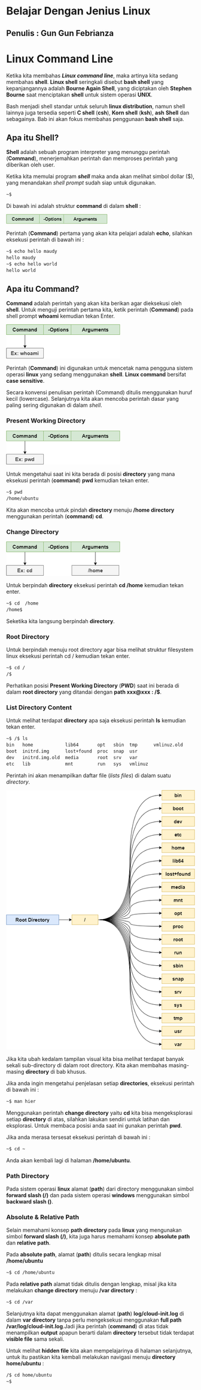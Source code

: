 # Belajar Dengan Jenius Linux

## Penulis : Gun Gun Febrianza

# Linux Command Line

Ketika kita membahas ***Linux command line***, maka artinya kita sedang membahas **shell**. **Linux shell** seringkali disebut **bash shell** yang kepanjangannya adalah **Bourne Again Shell**, yang diciptakan oleh **Stephen Bourne** saat menciptakan **shell** untuk sistem operasi **UNIX**.

Bash menjadi shell standar untuk seluruh **linux distribution**, namun shell lainnya juga tersedia seperti **C shell** (**csh**), **Korn shell** (**ksh**), **ash** **Shell** dan sebagainya. Bab ini akan fokus membahas penggunaan **bash shell** saja. 

## Apa itu Shell?

**Shell** adalah sebuah program interpreter yang menunggu perintah (**Command**), menerjemahkan perintah dan memproses perintah yang diberikan oleh user. 

Ketika kita memulai program ***shell*** maka anda akan melihat simbol dollar ($), yang menandakan  *shell prompt* sudah siap untuk digunakan.

```bash
~$
```

Di bawah ini adalah struktur **command** di dalam **shell** :

<img src="../assets/LinuxCommand.png" style="zoom:80%;" />

Perintah (**Command**) pertama yang akan kita pelajari adalah **echo**, silahkan eksekusi perintah di bawah ini : 

```bash
~$ echo hello maudy
hello maudy
~$ echo hello world
hello world
```

## Apa itu Command?

**Command** adalah perintah yang akan kita berikan agar dieksekusi oleh **shell**. Untuk menguji perintah pertama kita, ketik perintah (**Command**) pada shell prompt **whoami** kemudian tekan Enter. 

<img src="../assets/LinuxCommand1.png" style="zoom:90%;" />

Perintah (**Command**) ini digunakan untuk mencetak nama pengguna sistem operasi **linux** yang sedang menggunakan **shell**. **Linux command** bersifat **case sensitive**.

Secara konvensi penulisan perintah (Command) ditulis menggunakan huruf kecil (lowercase). Selanjutnya kita akan mencoba perintah dasar yang paling sering digunakan di dalam *shell*.

### Present Working Directory

<img src="../assets/LinuxCommand4.png" style="zoom:90%;" />

Untuk mengetahui saat ini kita berada di posisi **directory** yang mana eksekusi perintah (**command**) **pwd** kemudian tekan enter.

```bash
~$ pwd
/home/ubuntu
```

Kita akan mencoba untuk pindah **directory** menuju **/home directory** menggunakan perintah (**command**) **cd**.

### Change Directory

<img src="../assets/LinuxCommand5.png" style="zoom:90%;" />

Untuk berpindah **directory** eksekusi perintah **cd /home** kemudian tekan enter.

```bash
~$ cd  /home
/home$ 
```

Seketika kita langsung berpindah **directory**.

### Root Directory

Untuk berpindah menuju root directory agar bisa melihat struktur filesystem linux eksekusi perintah cd / kemudian tekan enter.

```bash
~$ cd /
/$
```

Perhatikan posisi **Present Working Directory** (**PWD**) saat ini berada di dalam **root directory** yang ditandai dengan **path xxx@xxx : /$**.

### List Directory Content

Untuk melihat terdapat **directory** apa saja eksekusi perintah **ls** kemudian tekan enter. 

```bash
~$ /$ ls
bin   home            lib64       opt   sbin  tmp      vmlinuz.old
boot  initrd.img      lost+found  proc  snap  usr
dev   initrd.img.old  media       root  srv   var
etc   lib             mnt         run   sys   vmlinuz

```

Perintah ini akan menampilkan daftar file (*lists files*) di dalam suatu *directory*.

<img src="../assets/LinuxFilesystem.png" style="zoom:90%;" />

Jika kita ubah kedalam tampilan visual kita bisa melihat terdapat banyak sekali sub-directory di dalam root directory. Kita akan membahas masing-masing **directory** di bab khusus.

Jika anda ingin mengetahui penjelasan setiap **directories**, eksekusi perintah di bawah ini :

```bash
~$ man hier
```

Menggunakan perintah **change directory** yaitu **cd** kita bisa mengeksplorasi setiap **directory** di atas, silahkan lakukan sendiri untuk latihan dan eksplorasi. Untuk membaca posisi anda saat ini gunakan perintah **pwd**.

Jika anda merasa tersesat eksekusi perintah di bawah ini :

```bash
~$ cd ~ 
```

Anda akan kembali lagi di halaman **/home/ubuntu**.

### Path Directory

Pada sistem operasi **linux** alamat (**path**) dari directory menggunakan simbol **forward slash (/)** dan pada sistem operasi **windows** menggunakan simbol **backward slash (\)**.

### Absolute & Relative Path

Selain memahami konsep **path directory** pada **linux** yang mengunakan simbol **forward slash (/)**, kita juga harus memahami konsep **absolute path** dan **relative path**. 

Pada **absolute path**, alamat (**path**) ditulis secara lengkap misal **/home/ubuntu**

```bash
~$ cd /home/ubuntu
```

Pada **relative path** alamat tidak ditulis dengan lengkap, misal jika kita melakukan **change directory** menuju **/var directory** :

```bash
~$ cd /var
```

Selanjutnya kita dapat menggunakan alamat (**path**) **log/cloud-init.log** di dalam **var directory** tanpa perlu mengeksekusi menggunakan **full path /var/log/cloud-init.log**.Jadi jika perintah (**command**) di atas tidak menampilkan **output** apapun berarti dalam **directory** tersebut tidak terdapat **visible file** sama sekali.

Untuk melihat **hidden file** kita akan mempelajarinya di halaman selanjutnya, untuk itu pastikan kita kembali melakukan navigasi menuju **directory home/ubuntu** :

```bash
/$ cd home/ubuntu
~$
```

